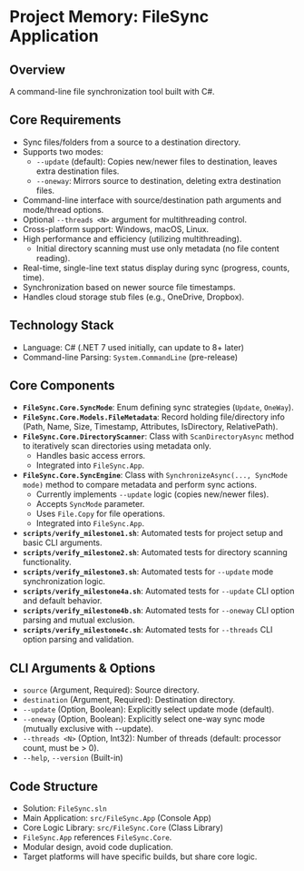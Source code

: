 # Project Memory: FileSync Application

## Overview

A command-line file synchronization tool built with C#.

## Core Requirements

*   Sync files/folders from a source to a destination directory.
*   Supports two modes:
    *   `--update` (default): Copies new/newer files to destination, leaves extra destination files.
    *   `--oneway`: Mirrors source to destination, deleting extra destination files.
*   Command-line interface with source/destination path arguments and mode/thread options.
*   Optional `--threads <N>` argument for multithreading control.
*   Cross-platform support: Windows, macOS, Linux.
*   High performance and efficiency (utilizing multithreading).
    *   Initial directory scanning must use only metadata (no file content reading).
*   Real-time, single-line text status display during sync (progress, counts, time).
*   Synchronization based on newer source file timestamps.
*   Handles cloud storage stub files (e.g., OneDrive, Dropbox).

## Technology Stack

*   Language: C# (.NET 7 used initially, can update to 8+ later)
*   Command-line Parsing: `System.CommandLine` (pre-release)

## Core Components

*   **`FileSync.Core.SyncMode`**: Enum defining sync strategies (`Update`, `OneWay`).
*   **`FileSync.Core.Models.FileMetadata`**: Record holding file/directory info (Path, Name, Size, Timestamp, Attributes, IsDirectory, RelativePath).
*   **`FileSync.Core.DirectoryScanner`**: Class with `ScanDirectoryAsync` method to iteratively scan directories using metadata only.
    *   Handles basic access errors.
    *   Integrated into `FileSync.App`.
*   **`FileSync.Core.SyncEngine`**: Class with `SynchronizeAsync(..., SyncMode mode)` method to compare metadata and perform sync actions.
    *   Currently implements `--update` logic (copies new/newer files).
    *   Accepts `SyncMode` parameter.
    *   Uses `File.Copy` for file operations.
    *   Integrated into `FileSync.App`.
*   **`scripts/verify_milestone1.sh`**: Automated tests for project setup and basic CLI arguments.
*   **`scripts/verify_milestone2.sh`**: Automated tests for directory scanning functionality.
*   **`scripts/verify_milestone3.sh`**: Automated tests for `--update` mode synchronization logic.
*   **`scripts/verify_milestone4a.sh`**: Automated tests for `--update` CLI option and default behavior.
*   **`scripts/verify_milestone4b.sh`**: Automated tests for `--oneway` CLI option parsing and mutual exclusion.
*   **`scripts/verify_milestone4c.sh`**: Automated tests for `--threads` CLI option parsing and validation.

## CLI Arguments & Options

*   `source` (Argument, Required): Source directory.
*   `destination` (Argument, Required): Destination directory.
*   `--update` (Option, Boolean): Explicitly select update mode (default).
*   `--oneway` (Option, Boolean): Explicitly select one-way sync mode (mutually exclusive with --update).
*   `--threads <N>` (Option, Int32): Number of threads (default: processor count, must be > 0).
*   `--help`, `--version` (Built-in)

## Code Structure

*   Solution: `FileSync.sln`
*   Main Application: `src/FileSync.App` (Console App)
*   Core Logic Library: `src/FileSync.Core` (Class Library)
*   `FileSync.App` references `FileSync.Core`.
*   Modular design, avoid code duplication.
*   Target platforms will have specific builds, but share core logic. 